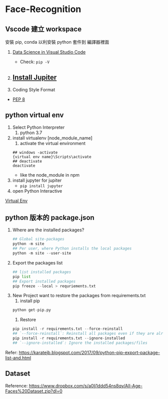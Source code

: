 # Face-Recognition

## Vscode 建立 workspace

安裝 pip, conda 以利安裝 python 套件到 編譯器裡面

1. [Data Science in Visual Studio Code](https://code.visualstudio.com/docs/python/data-science-tutorial)
    - Check: `pip -V`

1. [Install Jupiter](https://github.com/Microsoft/vscode-python/blob/master/PYTHON_INTERACTIVE_TROUBLESHOOTING.md)
    - 

1. Coding Style Format
  - [PEP 8](https://swf.com.tw/?p=1229)

## python virtual env

1. Select Python Interpreter
    1. python 3.7
1. install virtualenv [node_module_name]
    1. activate the virtual environment
    ```
    ## windows -activate
    {virtual env name}\Scripts\activate
    ## deactivate
    deactivate
    ```
    * like the node_module in npm
1. install jupyter for jupiter
    - `pip install jupyter`
1. open Python Interactive

[Virtual Env](https://uoa-eresearch.github.io/eresearch-cookbook/recipe/2014/11/26/python-virtual-env/)

## python 版本的 package.json

1. Where are the installed packages?
    ```python
    ## Global site-packages
    python -m site 
    ## Per user, where Python installs the local packages
    python -m site --user-site
    ```
1. Export the packages list
    ```python
    ## list installed packages
    pip list
    ## Export installed packages
    pip freeze --local > requriements.txt
    ```
1. New Project want to restore the packages from requirements.txt
    1. install pip
    ```python
    python get-pip.py
    ```
    1. Restore
    ```python
    pip install -r requirements.txt --force-reinstall
    ## `--force-reinstall`: Reinstall all packages even if they are already up-to-date.
    pip install -r requirements.txt --ignore-installed
    ## `--ignore-installed`: Ignore the installed packages/files
    ```

Refer: https://karatejb.blogspot.com/2017/09/python-pip-export-package-list-and.html


## Dataset

Reference: https://www.dropbox.com/s/a0lj1ddd54ns8qy/All-Age-Faces%20Dataset.zip?dl=0